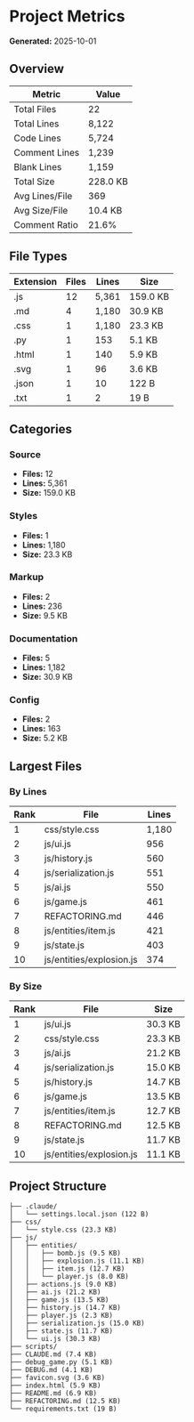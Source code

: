 # Project Metrics

**Generated:** 2025-10-01

## Overview

| Metric | Value |
|--------|-------|
| Total Files | 22 |
| Total Lines | 8,122 |
| Code Lines | 5,724 |
| Comment Lines | 1,239 |
| Blank Lines | 1,159 |
| Total Size | 228.0 KB |
| Avg Lines/File | 369 |
| Avg Size/File | 10.4 KB |
| Comment Ratio | 21.6% |

## File Types

| Extension | Files | Lines | Size |
|-----------|-------|-------|------|
| .js | 12 | 5,361 | 159.0 KB |
| .md | 4 | 1,180 | 30.9 KB |
| .css | 1 | 1,180 | 23.3 KB |
| .py | 1 | 153 | 5.1 KB |
| .html | 1 | 140 | 5.9 KB |
| .svg | 1 | 96 | 3.6 KB |
| .json | 1 | 10 | 122 B |
| .txt | 1 | 2 | 19 B |

## Categories

### Source

- **Files:** 12
- **Lines:** 5,361
- **Size:** 159.0 KB

### Styles

- **Files:** 1
- **Lines:** 1,180
- **Size:** 23.3 KB

### Markup

- **Files:** 2
- **Lines:** 236
- **Size:** 9.5 KB

### Documentation

- **Files:** 5
- **Lines:** 1,182
- **Size:** 30.9 KB

### Config

- **Files:** 2
- **Lines:** 163
- **Size:** 5.2 KB

## Largest Files

### By Lines

| Rank | File | Lines |
|------|------|-------|
| 1 | css/style.css | 1,180 |
| 2 | js/ui.js | 956 |
| 3 | js/history.js | 560 |
| 4 | js/serialization.js | 551 |
| 5 | js/ai.js | 550 |
| 6 | js/game.js | 461 |
| 7 | REFACTORING.md | 446 |
| 8 | js/entities/item.js | 421 |
| 9 | js/state.js | 403 |
| 10 | js/entities/explosion.js | 374 |

### By Size

| Rank | File | Size |
|------|------|------|
| 1 | js/ui.js | 30.3 KB |
| 2 | css/style.css | 23.3 KB |
| 3 | js/ai.js | 21.2 KB |
| 4 | js/serialization.js | 15.0 KB |
| 5 | js/history.js | 14.7 KB |
| 6 | js/game.js | 13.5 KB |
| 7 | js/entities/item.js | 12.7 KB |
| 8 | REFACTORING.md | 12.5 KB |
| 9 | js/state.js | 11.7 KB |
| 10 | js/entities/explosion.js | 11.1 KB |

## Project Structure

```
├── .claude/
│   └── settings.local.json (122 B)
├── css/
│   └── style.css (23.3 KB)
├── js/
│   ├── entities/
│   │   ├── bomb.js (9.5 KB)
│   │   ├── explosion.js (11.1 KB)
│   │   ├── item.js (12.7 KB)
│   │   └── player.js (8.0 KB)
│   ├── actions.js (9.0 KB)
│   ├── ai.js (21.2 KB)
│   ├── game.js (13.5 KB)
│   ├── history.js (14.7 KB)
│   ├── player.js (2.3 KB)
│   ├── serialization.js (15.0 KB)
│   ├── state.js (11.7 KB)
│   └── ui.js (30.3 KB)
├── scripts/
├── CLAUDE.md (7.4 KB)
├── debug_game.py (5.1 KB)
├── DEBUG.md (4.1 KB)
├── favicon.svg (3.6 KB)
├── index.html (5.9 KB)
├── README.md (6.9 KB)
├── REFACTORING.md (12.5 KB)
└── requirements.txt (19 B)
```
